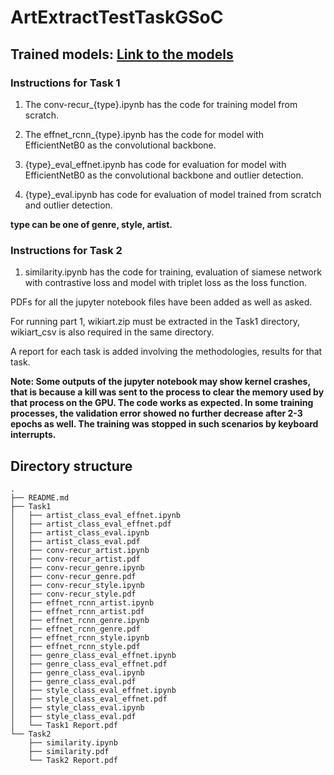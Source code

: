 # ArtExtractTestTaskGSoC

## Trained models: [Link to the models](https://drive.google.com/drive/folders/1I6yZG_m__JqMvG4Ig3rRbYYquGXuNUKL?usp=sharing)

### Instructions for Task 1

1. The conv-recur_{type}.ipynb has the code for training model from scratch.

2. The effnet_rcnn_{type}.ipynb has the code for model with EfficientNetB0 as the convolutional backbone.

3. {type}_eval_effnet.ipynb has code for evaluation for model with EfficientNetB0 as the convolutional backbone and outlier detection.

4. {type}_eval.ipynb has code for evaluation of model trained from scratch and outlier detection.

**type can be one of genre, style, artist.**

### Instructions for Task 2

1. similarity.ipynb has the code for training, evaluation of siamese network with contrastive loss and model with triplet loss as the loss function.

PDFs for all the jupyter notebook files have been added as well as asked.

For running part 1, wikiart.zip must be extracted in the Task1 directory, wikiart_csv is also required in the same directory.

A report for each task is added involving the methodologies, results for that task.

**Note: Some outputs of the jupyter notebook may show kernel crashes, that is because a kill was sent to the process to clear the memory used by that process on the GPU. The code works as expected. In some training processes, the validation error showed no further decrease after 2-3 epochs as well. The training was stopped in such scenarios by keyboard interrupts.**

## Directory structure

```
.
├── README.md
├── Task1
│   ├── artist_class_eval_effnet.ipynb
│   ├── artist_class_eval_effnet.pdf
│   ├── artist_class_eval.ipynb
│   ├── artist_class_eval.pdf
│   ├── conv-recur_artist.ipynb
│   ├── conv-recur_artist.pdf
│   ├── conv-recur_genre.ipynb
│   ├── conv-recur_genre.pdf
│   ├── conv-recur_style.ipynb
│   ├── conv-recur_style.pdf
│   ├── effnet_rcnn_artist.ipynb
│   ├── effnet_rcnn_artist.pdf
│   ├── effnet_rcnn_genre.ipynb
│   ├── effnet_rcnn_genre.pdf
│   ├── effnet_rcnn_style.ipynb
│   ├── effnet_rcnn_style.pdf
│   ├── genre_class_eval_effnet.ipynb
│   ├── genre_class_eval_effnet.pdf
│   ├── genre_class_eval.ipynb
│   ├── genre_class_eval.pdf
│   ├── style_class_eval_effnet.ipynb
│   ├── style_class_eval_effnet.pdf
│   ├── style_class_eval.ipynb
│   ├── style_class_eval.pdf
│   └── Task1 Report.pdf
└── Task2
    ├── similarity.ipynb
    ├── similarity.pdf
    └── Task2 Report.pdf

```
